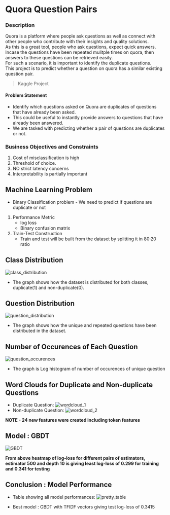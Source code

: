# Quora Question Pairs
### Description  
  
Quora is a platform where people ask questions as well as connect with other people who contribute with their insights and quality solutions.  
As this is a great tool, people who ask questions, expect quick answers. Incase the questions have been repeated mulitple times on quora, then answers to these questions can be retrieved easily.  
For such a scenario, it is important to identify the duplicate questions.  
This project is to predict whether a question on quora has a similar existing question pair.

> Kaggle Project

#### Problem Statement
* Identify which questions asked on Quora are duplicates of questions that have already been asked.  
* This could be useful to instantly provide answers to questions that have already been answered.  
* We are tasked with predicting whether a pair of questions are duplicates or not. 

### Business Objectives and Constraints
1. Cost of misclassification is high  
2. Threshold of choice. 
3. NO strict latency concerns
4. Interpretability is partially important

## Machine Learning Problem
* Binary Classification problem - We need to predict if questions are duplicate or not
1. Performance Metric  
    * log loss  
    * Binary confusion matrix
2. Train-Test Construction
    * Train and test will be built from the dataset by splitting it in 80:20 ratio

## Class Distribution
![class_distribution](https://github.com/shubhampandkar/Quora_Question_pair/blob/main/images/class%20distribution.png 'Class Distribution')   
* The graph shows how the dataset is distributed for both classes, duplicate(1) and non-duplicate(0). 

## Question Distribution
![question_distribution](https://github.com/shubhampandkar/Quora_Question_pair/blob/main/images/unique_repeated.png 'Question Distribution')  
* The graph shows how the unique and repeated questions have been distributed in the dataset. 

## Number of Occurences of Each Question
![question_occurences](https://github.com/shubhampandkar/Quora_Question_pair/blob/main/images/occ_unique_ques.png 'Question Occurences')
* The graph is Log histogram of number of occurences of unique question

## Word Clouds for Duplicate and Non-duplicate Questions 
* Duplicate Question:
![wordcloud_1](https://github.com/shubhampandkar/Quora_Question_pair/blob/main/images/WC_dup.png 'Duplicate Questions')
* Non-duplicate Question:
![wordcloud_2](https://github.com/shubhampandkar/Quora_Question_pair/blob/main/images/WC_ndup.png 'Non-Duplicate Questions')

**NOTE - 24 new features were created including token features**  

## Model : GBDT
![GBDT](https://github.com/shubhampandkar/Quora_Question_pair/blob/main/images/gbdt.png 'Heat-map')

**From above heatmap of log-loss for different pairs of estimators, estimator 500 and depth 10 is giving least log-loss of 0.299 for training and 0.341 for testing** 

## Conclusion : Model Performance
* Table showing all model performances:
![pretty_table](https://github.com/shubhampandkar/Quora_Question_pair/blob/main/images/prettytable.png 'Pretty Table')

* Best model : GBDT with TFIDF vectors giving test log-loss of 0.3415
